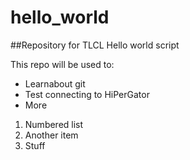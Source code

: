 # hello_world
##Repository for TLCL Hello world script

This repo will be used to:
* Learnabout git
* Test connecting to HiPerGator
* More

1. Numbered list
2. Another item
3. Stuff
